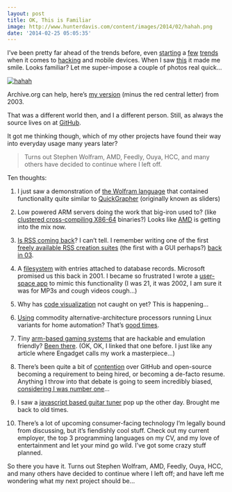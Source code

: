 ```yaml
---
layout: post
title: OK, This is Familiar
image: http://www.hunterdavis.com/content/images/2014/02/hahah.png
date: '2014-02-25 05:05:35'
---
```



I’ve been pretty far ahead of the trends before, even [starting](http://www.hunterdavis.com/2009/11/15/hacking-the-girltech-im-me-usb-wireless-device/) a [few](http://www.engadget.com/2010/11/29/dockstar-freeagent-hacked-into-inexpensive-emulation-masterpiece/) [trends](http://hackaday.com/2009/09/25/with-zipit-who-needs-a-netbook/) when it comes to [hacking](http://www.hunterdavis.com/category/hacking-and-robotics/) and mobile devices. When I saw [this](http://www.spritzinc.com/) it made me smile. Looks familiar? Let me super-impose a couple of photos real quick…

[![hahah](http://www.hunterdavis.com/content/images/2014/02/hahah-300x218.png)](http://www.hunterdavis.com/content/images/2014/02/hahah.png)

Archive.org can help, here’s [my version](https://web.archive.org/web/20031126035210/http://www.hunterdavis.com/navigation/titlescrollscreenshot.PNG) (minus the red central letter) from 2003.

That was a different world then, and I a different person. Still, as always the source lives on at [GitHub](https://github.com/huntergdavis/titlebarscroller).

It got me thinking though, which of my other projects have found their way into everyday usage many years later?

> Turns out Stephen Wolfram, AMD, Feedly, Ouya, HCC, and many others have decided to continue where I left off.

Ten thoughts:

1. I just saw a demonstration of [the Wolfram language](http://blog.stephenwolfram.com/2014/02/starting-to-demo-the-wolfram-language/) that contained functionality quite similar to [QuickGrapher](https://github.com/huntergdavis/Quick-Grapher) (originally known as sliders)

2. Low powered ARM servers doing the work that big-iron used to? (like [clustered cross-compiling X86-64](http://www.amazon.com/gp/product/B004RHXWG6/ref=as_li_ss_tl?ie=UTF8&camp=1789&creative=390957&creativeASIN=B004RHXWG6&linkCode=as2&tag=wwwhunterdavi-20) binaries?) Looks like [AMD](http://www.anandtech.com/show/7724/it-begins-amd-announces-its-first-arm-based-server-soc-64bit8core-opteron-a1100) is getting into the mix now.

3. [Is RSS coming back](http://www.businessinsider.com/feedly-2014-2)? I can’t tell. I remember writing one of the first [freely available RSS creation suites](https://github.com/huntergdavis/Super_Simple_RSS) (the first with a GUI perhaps?) [back in 03](https://web.archive.org/web/20031217122729/http://hunterdavis.com/ssrss.html).

4. A [filesystem](http://www.smartmeters.com/the-news/4401-hcc-embedded-introduces-smart-advanced-file-system.html) with entries attached to database records. Microsoft promised us this back in 2001. I became so frustrated I wrote a [user-space app](https://web.archive.org/web/20031218231103/http://hunterdavis.com/filemetadata.html) to mimic this functionality (I was 21, it was 2002, I am sure it was for MP3s and cough videos cough…)

5. Why has [code visualization](http://www.hunterdavis.com/popular-open-source-projects/source-tree-visualizer/) not caught on yet? This is happening…

6. [Using](http://www.cepro.com/article/android-based_security_panel_from_qolsys_now_shipping_with_alarm.com_servic/) commodity alternative-architecture processors running Linux variants for home automation? That’s [good times](http://www.hunterdavis.com/2007/12/19/building-a-completely-automated-websshvnc-controlled-home-automation-server-from-a-clamshell-ibook-with-a-faulty-cd-drive-and-10-worth-of-electronics/).

7. Tiny [arm-based gaming systems](https://www.ouya.tv/) that are hackable and emulation friendly? [Been there](http://www.engadget.com/2010/11/29/dockstar-freeagent-hacked-into-inexpensive-emulation-masterpiece/). (OK, OK, I linked that one before. I just like any article where Engadget calls my work a masterpiece…)

8. There’s been quite a bit of [contention](https://blog.jcoglan.com/2013/11/15/why-github-is-not-your-cv/) over GitHub and open-source becoming a requirement to being hired, or becoming a de-facto resume. Anything I throw into that debate is going to seem incredibly biased, [considering I was number one](http://www.hunterdavis.com/content/images/2012/04/HunterDavisAndroidInfographic.png)…

9. I saw a [javascript based guitar tuner](http://www.reddit.com/r/javascript/comments/1ymc9m/guitar_tuner_by_tom_hoddes/) pop up the other day. Brought me back to old times.

10. There’s a lot of upcoming consumer-facing technology I’m legally bound from discussing, but it’s fiendishly cool stuff. Check out my current employer, the top 3 programming languages on my CV, and my love of entertainment and let your mind go wild. I’ve got some crazy stuff planned.

So there you have it. Turns out Stephen Wolfram, AMD, Feedly, Ouya, HCC, and many others have decided to continue where I left off; and have left me wondering what my next project should be…



